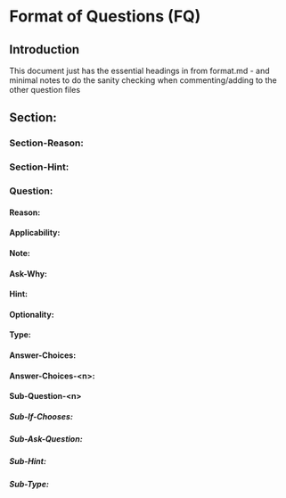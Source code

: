 # Format of Questions (FQ)

## Introduction
This document just has the essential headings in from format.md - and minimal notes to do the sanity checking when commenting/adding to the other question files 

## Section:

### Section-Reason:

### Section-Hint:

### Question:

#### Reason:

#### Applicability:

#### Note: 

#### Ask-Why:

#### Hint:

#### Optionality:

#### Type:

#### Answer-Choices:

#### Answer-Choices-\<n\>:

#### Sub-Question-\<n\>

##### Sub-If-Chooses:

##### Sub-Ask-Question:

##### Sub-Hint:

##### Sub-Type:

